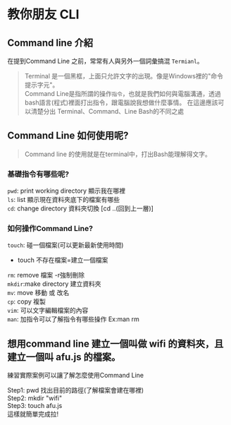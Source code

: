 # 教你朋友 CLI
## Command line 介紹
在提到Command Line 之前，常常有人與另外一個詞彙搞混 `Termianl`。
> Terminal 是一個黑框，上面只允許文字的出現。像是Windows裡的"命令提示字元"。<br>
> Command Line是指所謂的操作`指令`，也就是我們如何與電腦溝通，透過bash語言(程式)裡面打出指令，跟電腦說我想做什麼事情。
在這邊應該可以清楚分出 Terminal、Command、Line Bash的不同之處
## Command Line 如何使用呢?
> Command line 的使用就是在terminal中，打出Bash能理解得文字。<br> 
 ### 基礎指令有哪些呢?<br> 
`pwd`: print working directory  顯示我在哪裡 <br> 
`ls`: list 顯示現在資料夾底下的檔案有哪些<br> 
`cd`: change directory 資料夾切換 [cd ..(回到上一層)]<br> 
### 如何操作Command Line?
`touch`: 碰一個檔案(可以更新最新使用時間)
* touch 不存在檔案=建立一個檔案 <br> 

`rm`: remove 檔案 -r強制刪除 <br> 
`mkdir`:make directory 建立資料夾 <br> 
`mv`: move 移動 或 改名<br> 
`cp`: copy 複製<br> 
`vim`: 可以文字編輯檔案的內容<br> 
`man`: 加指令可以了解指令有哪些操作 Ex:man rm<br> 

## 想用command line 建立一個叫做 wifi 的資料夾，且建立一個叫 afu.js 的檔案。

練習實際案例可以讓了解怎麼使用Command Line<br>

Step1: pwd 找出目前的路徑(了解檔案會建在哪裡)<br>
Step2: mkdir "wifi" <br>
Step3: touch afu.js<br>
這樣就簡單完成拉! 
